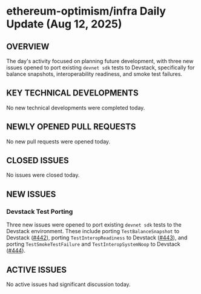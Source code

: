 # ethereum-optimism/infra Daily Update (Aug 12, 2025)
## OVERVIEW 
The day's activity focused on planning future development, with three new issues opened to port existing `devnet sdk` tests to Devstack, specifically for balance snapshots, interoperability readiness, and smoke test failures.

## KEY TECHNICAL DEVELOPMENTS
No new technical developments were completed today.

## NEWLY OPENED PULL REQUESTS
No new pull requests were opened today.

## CLOSED ISSUES
No issues were closed today.

## NEW ISSUES
### Devstack Test Porting
Three new issues were opened to port existing `devnet sdk` tests to the Devstack environment. These include porting `TestBalanceSnapshot` to Devstack ([#442](https://github.com/ethereum-optimism/infra/issues/442)), porting `TestInteropReadiness` to Devstack ([#443](https://github.com/ethereum-optimism/infra/issues/443)), and porting `TestSmokeTestFailure` and `TestInteropSystemNoop` to Devstack ([#444](https://github.com/ethereum-optimism/infra/issues/444)).

## ACTIVE ISSUES
No active issues had significant discussion today.